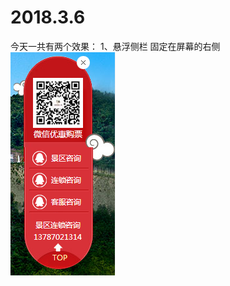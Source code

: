 # 2018.3.6
今天一共有两个效果：
1、悬浮侧栏 固定在屏幕的右侧 ![image](https://github.com/Lmao-Pt/2018.3.6/blob/master/images/ok.png)

